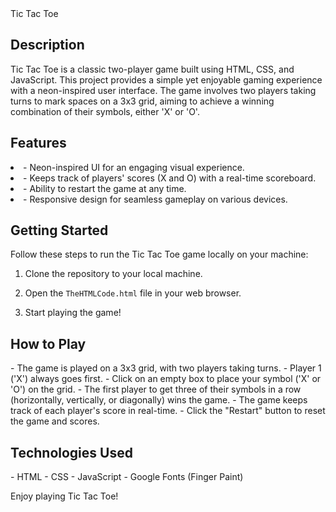 <!DOCTYPE html>
<html lang="en">
  <head> Tic Tac Toe </head> 
<body>
<h2> Description </h2> 
<p>Tic Tac Toe is a classic two-player game built using HTML, CSS, and JavaScript. This project provides a simple yet enjoyable gaming experience with a neon-inspired user interface. The game involves two players taking turns to mark spaces on a 3x3 grid, aiming to achieve a winning combination of their symbols, either 'X' or 'O'.</p>

<h2>Features</h2>
<p>
<li>- Neon-inspired UI for an engaging visual experience.</li>
<li>- Keeps track of players' scores (X and O) with a real-time scoreboard.</li>
<li>- Ability to restart the game at any time.</li>
<li>- Responsive design for seamless gameplay on various devices.</li>
</p>

<h2>Getting Started</h2>

<p> Follow these steps to run the Tic Tac Toe game locally on your machine:

1. Clone the repository to your local machine.
   
2. Open the `TheHTMLCode.html` file in your web browser.

3. Start playing the game!</p>

<h2>How to Play</h2>

<p>
- The game is played on a 3x3 grid, with two players taking turns.
- Player 1 ('X') always goes first.
- Click on an empty box to place your symbol ('X' or 'O') on the grid.
- The first player to get three of their symbols in a row (horizontally, vertically, or diagonally) wins the game.
- The game keeps track of each player's score in real-time.
- Click the "Restart" button to reset the game and scores.
</p>
<h2>Technologies Used</h2>
<p>
- HTML
- CSS
- JavaScript
- Google Fonts (Finger Paint)
</p>
<p>Enjoy playing Tic Tac Toe!</p>


</body>
